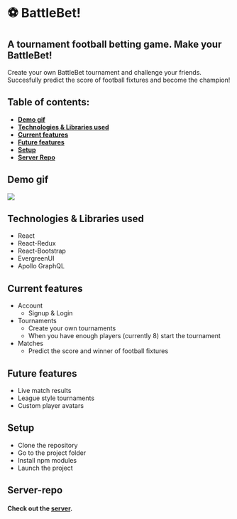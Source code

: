 # :soccer: BattleBet!

## A tournament football betting game. Make your BattleBet!

Create your own BattleBet tournament and challenge your friends. Succesfully predict the score of football fixtures and become the champion!

## Table of contents:

- **[Demo gif](##demo-gif)**
- **[Technologies & Libraries used](#technologies-&-Libraries-used)**
- **[Current features](#current-features)**
- **[Future features](#future-features)**
- **[Setup](#setup)**
- **[Server Repo](#server-repo)**

## Demo gif

![](src/readme/demo.gif)

## Technologies & Libraries used

- React
- React-Redux
- React-Bootstrap
- EvergreenUI
- Apollo GraphQL

## Current features

- Account
  - Signup & Login
- Tournaments
  - Create your own tournaments
  - When you have enough players (currently 8) start the tournament
- Matches
  - Predict the score and winner of football fixtures

## Future features

- Live match results
- League style tournaments
- Custom player avatars

## Setup

- Clone the repository
- Go to the project folder
- Install npm modules
- Launch the project

## Server-repo

#### Check out the [server](https://github.com/MartijnSam/BattleBet-server).

